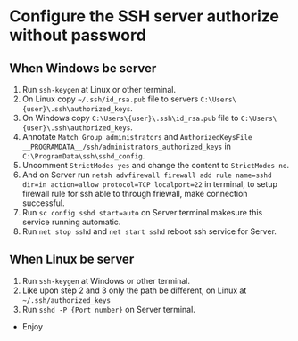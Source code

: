 # Configure the SSH server authorize without password

## When Windows be server

1. Run `ssh-keygen` at Linux or other terminal.
2. On Linux copy `~/.ssh/id_rsa.pub` file to servers `C:\Users\{user}\.ssh\authorized_keys`.
3. On Windows copy `C:\Users\{user}\.ssh\id_rsa.pub` file to `C:\Users\{user}\.ssh\authorized_keys`.
4. Annotate `Match Group administrators` and `AuthorizedKeysFile __PROGRAMDATA__/ssh/administrators_authorized_keys` in `C:\ProgramData\ssh\sshd_config`.
5. Uncomment `StrictModes yes` and change the content to `StrictModes no`.
6. And on Server run `netsh advfirewall firewall add rule name=sshd dir=in action=allow protocol=TCP localport=22` in terminal, to setup firewall rule for ssh able to through friewall, make connection successful.
7. Run `sc config sshd start=auto` on Server terminal makesure this service running automatic.
8. Run `net stop sshd` and `net start sshd` reboot ssh service for Server.

## When Linux be server

1. Run `ssh-keygen` at Windows or other terminal.
2. Like upon step 2 and 3 only the path be different, on Linux at `~/.ssh/authorized_keys`
3. Run `sshd -P {Port number}` on Server terminal.

* Enjoy
